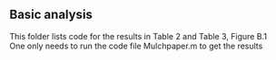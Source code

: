 ## Basic analysis
This folder lists code for the results in Table 2 and Table 3, Figure B.1 <br />
One only needs to run the code file Mulchpaper.m to get the results <br />
